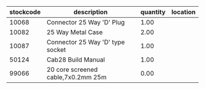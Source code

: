 |stockcode|description|quantity|location|
|---------|-----------|--------|--------|
|10068|Connector 25 Way 'D' Plug|1.00||
|10082|25 Way Metal Case|2.00||
|10087|Connector 25 Way 'D' type socket|1.00||
|50124|Cab28 Build Manual|1.00||
|99066|20 core screened cable,7x0.2mm 25m|0.00||
